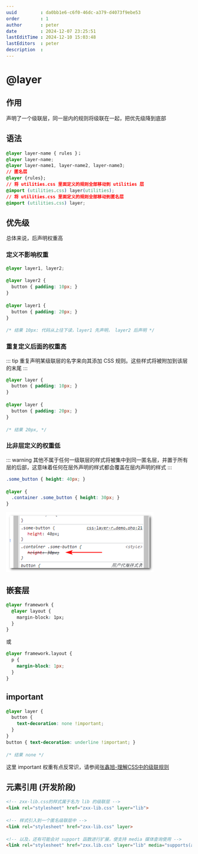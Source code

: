 ```yaml
---
uuid         : da0bb1e6-c6f0-46dc-a379-d4073f9ebe53
order        : 1
author       : peter
date         : 2024-12-07 23:25:51
lastEditTime : 2024-12-10 15:03:48
lastEditors  : peter
description  :
---
```

# @layer

## 作用

声明了一个级联层，同一层内的规则将级联在一起，把优先级降到底部

## 语法

<!-- postcss-ignore -->

```css
@layer layer-name { rules }；
@layer layer-name;
@layer layer-name1, layer-name2, layer-name3;
// 匿名层
@layer {rules};
// 将 utilities.css 里面定义的规则全部移动到 utilities 层
@import (utilities.css) layer(utilities);
// 将 utilities.css 里面定义的规则全部移动到匿名层
@import (utilities.css) layer;
```

## 优先级

总体来说，后声明权重高

### 定义不影响权重

```css
@layer layer1, layer2;

@layer layer2 {
  button { padding: 10px; }
}

@layer layer1 {
  button { padding: 20px; }
}

/* 结果 10px: 代码从上往下读，layer1 先声明， layer2 后声明 */
```

### 重复定义后面的权重高

::: tip
重复声明某级联层的名字来向其添加 CSS 规则。这些样式将被附加到该层的末尾
:::

```css
@layer layer {
  button { padding: 10px; }
}

@layer layer {
  button { padding: 20px; }
}

/* 结果 20px, */
```

### 比非层定义的权重低

::: warning
其他不属于任何一级联层的样式将被集中到同一匿名层，并置于所有层的后部，这意味着任何在层外声明的样式都会覆盖在层内声明的样式
:::

```css
.some_button { height: 40px; }

@layer {
  .container .some_button { height: 30px; }
}
```

![layer](./layer.png)

## 嵌套层

```css
@layer framework {
  @layer layout {
    margin-block: 1px;
  }
}
```

或

```css
@layer framework.layout {
  p {
    margin-block: 1px;
  }
}
```

## important

```css
@layer layer {
  button {
    text-decoration: none !important;
  }
}
button { text-decoration: underline !important; }

/* 结果 none */
```

这里 important 权重有点反常识，请参阅[张鑫旭-理解CSS中的级联规则](https://www.zhangxinxu.com/wordpress/2022/05/deep-in-css-cascade/)

## <link> 元素引用 (开发阶段)

```html
<!-- zxx-lib.css的样式属于名为 lib 的级联层 -->
<link rel="stylesheet" href="zxx-lib.css" layer="lib">

<!-- 样式引入到一个匿名级联层中 -->
<link rel="stylesheet" href="zxx-lib.css" layer>

<!-- 以及，还有可能会对 support 函数进行扩展，使支持 media 媒体查询使用 -->
<link rel="stylesheet" href="zxx.lib.css" layer="lib" media="supports(at-rule(@layer))">
```
